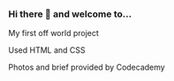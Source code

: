 ### Hi there 👋 and welcome to...

My first off world project 

Used HTML and CSS

Photos and brief provided by Codecademy
